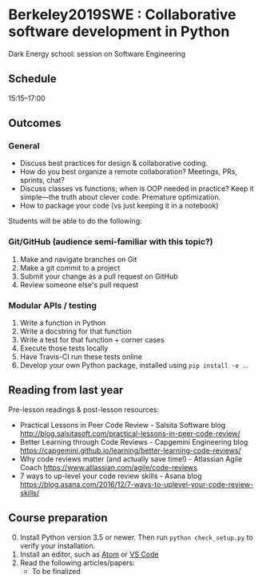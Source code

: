 # Berkeley2019SWE : Collaborative software development in Python

Dark Energy school: session on Software Engineering

## Schedule

15:15–17:00

## Outcomes

### General

- Discuss best practices for design & collaborative coding.
- How do you best organize a remote collaboration?  Meetings, PRs,
  sprints, chat?
- Discuss classes vs functions; when is OOP needed in practice?  Keep
  it simple—the truth about clever code.  Premature optimization.
- How to package your code (vs just keeping it in a notebook)

Students will be able to do the following:

### Git/GitHub (audience semi-familiar with this topic?)

1. Make and navigate branches on Git
2. Make a git commit to a project
3. Submit your change as a pull request on GitHub
4. Review someone else's pull request

### Modular APIs / testing

1. Write a function in Python
2. Write a docstring for that function
3. Write a test for that function + corner cases
4. Execute those tests locally
5. Have Travis-CI run these tests online
6. Develop your own Python package, installed using
   `pip install -e .`.

## Reading from last year

Pre-lesson readings & post-lesson resources:

  - Practical Lessons in Peer Code Review - Salsita Software blog http://blog.salsitasoft.com/practical-lessons-in-peer-code-review/
  - Better Learning through Code Reviews - Capgemini Engineering blog https://capgemini.github.io/learning/better-learning-code-reviews/
  - Why code reviews matter (and actually save time!) - Atlassian Agile Coach https://www.atlassian.com/agile/code-reviews
  - 7 ways to up-level your code review skills - Asana blog https://blog.asana.com/2016/12/7-ways-to-uplevel-your-code-review-skills/

## Course preparation

0. Install Python version 3.5 or newer. Then run `python
   check_setup.py` to verify your installation.
1. Install an editor, such as [Atom](https://atom.io/)
   or [VS Code](https://code.visualstudio.com/)
2. Read the following articles/papers:
   - To be finalized
